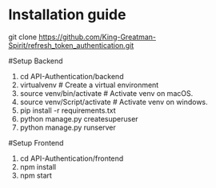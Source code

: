 # Installation guide

git clone https://github.com/King-Greatman-Spirit/refresh_token_authentication.git

#Setup Backend
1. cd API-Authentication/backend
2. virtualvenv # Create a virtual environment
3. source venv/bin/activate # Activate venv on macOS.
4. source venv/Script/activate # Activate venv on windows.
5. pip install -r requirements.txt
6. python manage.py createsuperuser
7. python manage.py runserver

#Setup Frontend

1. cd API-Authentication/frontend
2. npm install
3. npm start
